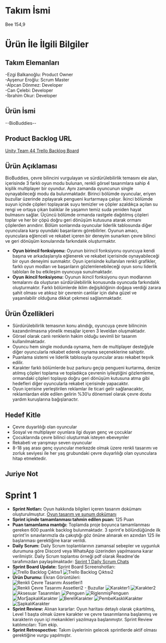 # Takım İsmi
Bee 154,9
# Ürün İle İlgili Bilgiler
## Takım Elemanları
-Ezgi Balkanoğlu: Product Owner  
-Ayşenur Eroğlu: Scrum Master  
-Alpcan Dönmez: Developer  
-Can Çelebi: Developer  
-İbrahim Okur: Developer  
## Ürün İsmi
--BioBuddies--  
## Product Backlog URL
[Unity Team 44 Trello Backlog Board](https://trello.com/b/xJJsT5KL)  
## Ürün Açıklaması
BioBuddies, çevre bilincini vurgulayan ve sürdürülebilirlik temasını ele alan, içerisinde 3 farklı oyun modu bulunan, renkli görsel tasarımlara sahip 4 kişilik multiplayer bir oyundur. Aynı zamanda oyuncunun single oynayabileceği modu da bulunmaktadır. Birinci bölümde oyuncular, eriyen buzullar üzerinde zıplayarak pengueni kurtarmaya çalışır. İkinci bölümde suyun içinde çöpleri toplayarak suyu temizler ve çöpler azaldıkça açılan su rengi ve ortaya çıkan balıklar ile yaşamın temiz suda yeniden hayat bulmasını sağlar. Üçüncü bölümde ormanda rastgele dağıtılmış çöpleri toplar ve her bir çöpü doğru geri dönüşüm kutusuna atarak ormanı çöplerden arındırır. Bölüm sonlarında oyuncular liderlik tablosunda diğer oyunculara karşı oyundaki başarılarını görebilirler. Oyunun amacı, oyunculara eğlenceli ve rekabet içeren bir deneyim sunarken çevre bilinci ve geri dönüşüm konularında farkındalık oluşturmaktır.
- **Oyun birincil fonksiyonu:** Oyunun birincil fonksiyonu oyuncuya kendi başına ve arkadaşlarıyla eğlenerek ve rekabet içerisinde oynayabileceği bir oyun deneyimi sunmaktır. Oyun içerisinde kullanılan renkli grafikler, farklı oyun modları ve başarıların gözlemlenebileceği oyun sonu liderlik tabloları ile bu etkileşim oyuncuya sunulmaktadır.
- **Oyun ikincil fonksiyonu:** Oyunun ikincil fonksiyonu oyun modlarının temalarını da oluşturan sürdürülebilirlik konusunda oyuncuda farkındalık oluşturmaktır. Farklı bölümlerde iklim değişikliğinin doğaya verdiği zarara şahit olması ve atıksız bir çevrenin canlılar için daha güzel ve yaşanılabilir olduğuna dikkat çekmesi sağlanmaktadır.
## Ürün Özellikleri
- Sürdürülebilirlik temasının konu alındığı, oyuncuya çevre bilincinin kazandırılmasına yönelik mesajlar içeren 3 leveldan oluşmaktadır. 
- Görsel olarak canlı renklerin hakim olduğu sevimli bir tasarım kullanılmaktadır. 
- Oyuncu hem single modunda oynama, hem de multiplayer desteğiyle diğer oyuncularla rekabet ederek oynama seçeneklerine sahiptir.
- Puanlama sistemi ve liderlik tablosuyla oyuncular arası rekabet teşvik edilir.
- Karakter farklı bölümlerde buz parkuru geçip pengueni kurtarma, denize atılmış çöpleri toplama ve topladıkça çevrenin iyileştiğini gözlemleme, ormandaki çöpleri toplayıp doğru geri dönüşüm kutusuna atma gibi hedefleri diğer oyuncularla rekabet içerisinde yapacaktır.
- Oyun içerisine yerleştirilen reklamlar ile ticari gelir sağlanacaktır, reklamlardan elde edilen gelirin %30’u dönemsel olarak çevre dostu yardım kuruşlarına bağışlanactır.
## Hedef Kitle
- Çevre duyarlılığı olan oyuncular
- Sosyal ve multiplayer oyunlara ilgi duyan genç ve çocuklar
- Çocuklarında çevre bilinci oluşturmak isteyen ebeveynler
- Rekabeti ve yarışmayı seven oyuncular
- 8-18 yaş arası genç oyuncular merkezde olmak üzere renkli tasarımı ve zorluk seviyesi ile her yaş grubundaki çevre duyarlılığı olan oyunculara hitap etmektedir.
## Juriye Not
# Sprint 1
- **Sprint Notları:** Oyun hakkında bilgileri içeren tasarım dokümanı oluşturulmuştur. [Oyun tasarım ve sunum dokümanı](https://github.com/Aysenur1121/Bootcamp/blob/main/ProjectManagement%20/Sprint1Documents/OUA%20Bootcamp%20GDD.pdf)  
- **Sprint içinde tamamlanması tahmin edilen puan:** 125 Puan
- **Puan tamamlama mantığı:** Toplamda proje boyunca tamamlanması gereken 600 puanlık backlog bulunmaktadır. 3 sprint'e bölündüğünde ilk sprint'in sınavlarımızla da çakıştığı göz önüne alınarak en azından 125 ile başlanması gerektiğine karar verildi.
- **Daily Scrum:** Daily Scrum toplantılarının zamansal sebepler ve uygunluk durumuna göre Discord veya WhatsApp üzerinden yapılmasına karar verilmiştir. Daily Scrum toplantısı örneği pdf olarak Readme'de tarafımızdan paylaşılmaktadır: [Sprint 1 Daily Scrum Chats](https://github.com/Aysenur1121/Bootcamp/blob/main/ProjectManagement%20/Sprint1Documents/Daily%20Scrums.pdf)
- **Sprint Board Update:** Sprint Board Screenshotları:
![Trello Backlog Çıktısı1](https://github.com/Aysenur1121/Bootcamp/blob/main/ProjectManagement%20/Sprint1Documents/backlog1.png)
![Trello Backlog Çıktısı2](https://github.com/Aysenur1121/Bootcamp/blob/main/ProjectManagement%20/Sprint1Documents/backlog2.png)
- **Ürün Durumu:** Ekran Görüntüleri:  
![Renkli Çevre Tasarımı Assetleri1](https://github.com/Aysenur1121/Bootcamp/blob/main/ProjectManagement%20/Sprint1Documents/renkliCevreTasarimi.png)
![Renkli Çevre Tasarımı Assetleri2 - Buzullar](https://github.com/Aysenur1121/Bootcamp/blob/main/ProjectManagement%20/Sprint1Documents/renkliCevreTasarimi2.png)
![Karakter1](https://github.com/Aysenur1121/Bootcamp/blob/main/ProjectManagement%20/Sprint1Documents/Character.png)
![Karakter2](https://github.com/Aysenur1121/Bootcamp/blob/main/ProjectManagement%20/Sprint1Documents/Character_2.png)
![Aksesuar Tasarımları](https://github.com/Aysenur1121/Bootcamp/blob/main/ProjectManagement%20/Sprint1Documents/karakterAksesuarları.png)
![Penguen](https://github.com/Aysenur1121/Bootcamp/blob/main/ProjectManagement%20/Sprint1Documents/Penguen.jpeg)
![RiglenmişPenguen](https://github.com/Aysenur1121/Bootcamp/blob/main/ProjectManagement%20/Sprint1Documents/RiglenmisPenguen.png)
![MorŞapkalıKarakter](https://github.com/Aysenur1121/Bootcamp/blob/main/ProjectManagement%20/Sprint1Documents/MorSapkaliKarakter.png)
![BereliKarakter](https://github.com/Aysenur1121/Bootcamp/blob/main/ProjectManagement%20/Sprint1Documents/bereliKarakter.png)
![PembeKasklıKarakter](https://github.com/Aysenur1121/Bootcamp/blob/main/ProjectManagement%20/Sprint1Documents/pembeKasklıKarakter.png)
![ŞapkalıKarakter](https://github.com/Aysenur1121/Bootcamp/blob/main/ProjectManagement%20/Sprint1Documents/sapkaliKarakter.png)
- **Sprint Review:** Alınan kararlar: Oyun haritası detaylı olarak çıkartılmış, Level 1 başta olmak üzere karakter ve çevre tasarımlarına başlanmış ve karakterin oyun içi mekanikleri yazılmaya başlanmıştır. Sprint Review katılımcıları: Tüm ekip.
- **Sprint Retrospective:** Takım üyelerinin gelecek sprintlerde aktif olması gerektiğine vurgu yapılmıştır.
